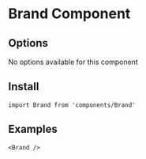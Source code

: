 # Brand Component


## Options
No options available for this component

## Install
```
import Brand from 'components/Brand'
```

## Examples
```
<Brand />
```